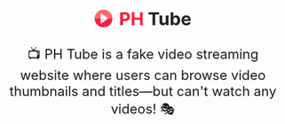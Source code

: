 <p align="center">
<img src="./src/assets/Logo.png"  />
</p>
<p align="center" style="font-size: 24px;">
  📺 PH Tube is a fake video streaming website where users can browse video thumbnails and titles—but can't watch any videos! 🎭
</p>

